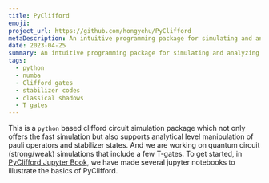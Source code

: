 ```yaml
---
title: PyClifford
emoji:
project_url: https://github.com/hongyehu/PyClifford
metaDescription: An intuitive programming package for simulating and analyzing Clifford circuits, quantum measurement, and stabilizer states with applications to many-body localization, classical shadows, quantum chemistry and error correction code.
date: 2023-04-25
summary: An intuitive programming package for simulating and analyzing Clifford circuits, quantum measurement, and stabilizer states with applications to many-body localization, classical shadows, quantum chemistry and error correction code.
tags:
  - python
  - numba
  - Clifford gates
  - stabilizer codes
  - classical shadows
  - T gates
---
```


This is a `python` based clifford circuit simulation package which not only offers the fast simulation but also supports analytical level manipulation of pauli operators and stabilizer states. And we are working on quantum circuit (strong/weak) simulations that include a few T-gates. To get started, in [PyClifford Jupyter Book](https://hongyehu.github.io/PyCliffordPages/intro.html), we have made several jupyter notebooks to illustrate the basics of PyClifford.
